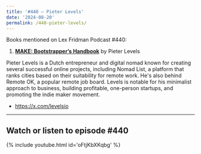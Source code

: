 ```yaml
---
title: '#440 – Pieter Levels'
date: '2024-08-20'
permalink: /440-pieter-levels/
---
```


Books mentioned on Lex Fridman Podcast #440:

1. <b><a href="https://readmake.com/" target="_blank">MAKE: Bootstrapper’s Handbook</a></b> by Pieter Levels

<!--more-->

Pieter Levels is a Dutch entrepreneur and digital nomad known for creating several successful online projects, including Nomad List, a platform that ranks cities based on their suitability for remote work. He's also behind Remote OK, a popular remote job board. Levels is notable for his minimalist approach to business, building profitable, one-person startups, and promoting the indie maker movement.

- <a href="https://x.com/levelsio" target="_blank">https://x.com/levelsio</a>

- - - - - -

## Watch or listen to episode #440

{% include youtube.html id='oFtjKbXKqbg' %}